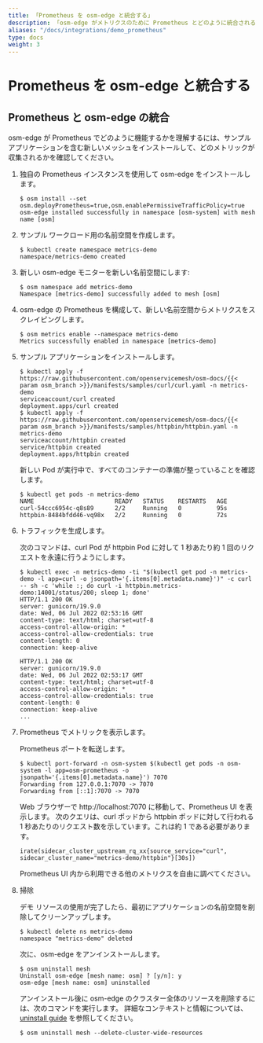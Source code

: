 ```yaml
---
title: 「Prometheus を osm-edge と統合する」
description: 「osm-edge がメトリクスのために Prometheus とどのように統合されるかを示す簡単なデモ」
aliases: "/docs/integrations/demo_prometheus"
type: docs
weight: 3
---
```


# Prometheus を osm-edge と統合する

## Prometheus と osm-edge の統合

osm-edge が Prometheus でどのように機能するかを理解するには、サンプル アプリケーションを含む新しいメッシュをインストールして、どのメトリックが収集されるかを確認してください。

1. 独自の Prometheus インスタンスを使用して osm-edge をインストールします。

   ```console
   $ osm install --set osm.deployPrometheus=true,osm.enablePermissiveTrafficPolicy=true
   osm-edge installed successfully in namespace [osm-system] with mesh name [osm]
   ```

1. サンプル ワークロード用の名前空間を作成します。

   ```console
   $ kubectl create namespace metrics-demo
   namespace/metrics-demo created
   ```

1. 新しい osm-edge モニターを新しい名前空間にします:

   ```console
   $ osm namespace add metrics-demo
   Namespace [metrics-demo] successfully added to mesh [osm]
   ```

1. osm-edge の Prometheus を構成して、新しい名前空間からメトリクスをスクレイピングします。

   ```console
   $ osm metrics enable --namespace metrics-demo
   Metrics successfully enabled in namespace [metrics-demo]
   ```

1. サンプル アプリケーションをインストールします。

   ```console
   $ kubectl apply -f https://raw.githubusercontent.com/openservicemesh/osm-docs/{{< param osm_branch >}}/manifests/samples/curl/curl.yaml -n metrics-demo
   serviceaccount/curl created
   deployment.apps/curl created
   $ kubectl apply -f https://raw.githubusercontent.com/openservicemesh/osm-docs/{{< param osm_branch >}}/manifests/samples/httpbin/httpbin.yaml -n metrics-demo
   serviceaccount/httpbin created
   service/httpbin created
   deployment.apps/httpbin created
   ```

   新しい Pod が実行中で、すべてのコンテナーの準備が整っていることを確認します。

   ```console
   $ kubectl get pods -n metrics-demo
   NAME                       READY   STATUS    RESTARTS   AGE
   curl-54ccc6954c-q8s89      2/2     Running   0          95s
   httpbin-8484bfdd46-vq98x   2/2     Running   0          72s
   ```

1. トラフィックを生成します。

    次のコマンドは、curl Pod が httpbin Pod に対して 1 秒あたり約 1 回のリクエストを永遠に行うようにします。

   ```console
   $ kubectl exec -n metrics-demo -ti "$(kubectl get pod -n metrics-demo -l app=curl -o jsonpath='{.items[0].metadata.name}')" -c curl -- sh -c 'while :; do curl -i httpbin.metrics-demo:14001/status/200; sleep 1; done'
   HTTP/1.1 200 OK
   server: gunicorn/19.9.0
   date: Wed, 06 Jul 2022 02:53:16 GMT
   content-type: text/html; charset=utf-8
   access-control-allow-origin: *
   access-control-allow-credentials: true
   content-length: 0
   connection: keep-alive

   HTTP/1.1 200 OK
   server: gunicorn/19.9.0
   date: Wed, 06 Jul 2022 02:53:17 GMT
   content-type: text/html; charset=utf-8
   access-control-allow-origin: *
   access-control-allow-credentials: true
   content-length: 0
   connection: keep-alive
   ...
   ```

1. Prometheus でメトリックを表示します。

    Prometheus ポートを転送します。

   ```console
   $ kubectl port-forward -n osm-system $(kubectl get pods -n osm-system -l app=osm-prometheus -o jsonpath='{.items[0].metadata.name}') 7070
   Forwarding from 127.0.0.1:7070 -> 7070
   Forwarding from [::1]:7070 -> 7070
   ```

   Web ブラウザーで http://localhost:7070 に移動して、Prometheus UI を表示します。 次のクエリは、curl ポッドから httpbin ポッドに対して行われる 1 秒あたりのリクエスト数を示しています。これは約 1 である必要があります。

   ```
   irate(sidecar_cluster_upstream_rq_xx{source_service="curl", sidecar_cluster_name="metrics-demo/httpbin"}[30s])
   ```

   Prometheus UI 内から利用できる他のメトリクスを自由に調べてください。

1. 掃除

    デモ リソースの使用が完了したら、最初にアプリケーションの名前空間を削除してクリーンアップします。

   ```console
   $ kubectl delete ns metrics-demo
   namespace "metrics-demo" deleted
   ```

   次に、osm-edge をアンインストールします。

   ```
   $ osm uninstall mesh
   Uninstall osm-edge [mesh name: osm] ? [y/n]: y
   osm-edge [mesh name: osm] uninstalled
   ```

   アンインストール後に osm-edge のクラスター全体のリソースを削除するには、次のコマンドを実行します。 詳細なコンテキストと情報については、[uninstall guide](docs/guides/uninstall/) を参照してください。
   ```console
   $ osm uninstall mesh --delete-cluster-wide-resources
   ```